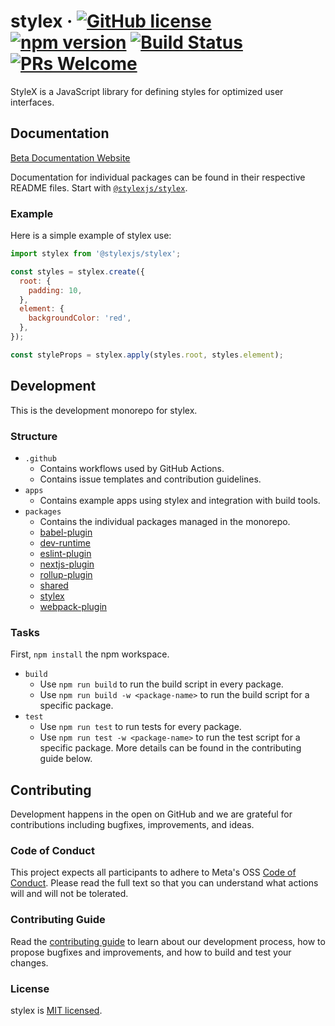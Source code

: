 # stylex &middot; [![GitHub license](https://img.shields.io/badge/license-MIT-blue.svg)](https://github.com/facebookexternal/stylex/blob/main/LICENSE) [![npm version](https://img.shields.io/npm/v/@stylexjs/stylex.svg?style=flat)](https://www.npmjs.com/package/@stylexjs/stylex) [![Build Status](https://github.com/facebookexternal/stylex/workflows/tests/badge.svg)](https://github.com/facebookexternal/stylex/actions) [![PRs Welcome](https://img.shields.io/badge/PRs-welcome-brightgreen.svg)](https://github.com/facebookexternal/stylex/blob/main/.github/CONTRIBUTING.md)

StyleX is a JavaScript library for defining styles for optimized user
interfaces.

## Documentation

[Beta Documentation Website](https://stylex-docusaurus.vercel.app/)

Documentation for individual packages can be found in their respective README
files. Start with
[`@stylexjs/stylex`](https://github.com/facebookexternal/stylex/blob/main/packages/stylex).

### Example

Here is a simple example of stylex use:

```js
import stylex from '@stylexjs/stylex';

const styles = stylex.create({
  root: {
    padding: 10,
  },
  element: {
    backgroundColor: 'red',
  },
});

const styleProps = stylex.apply(styles.root, styles.element);
```

## Development

This is the development monorepo for stylex.

### Structure

- `.github`
  - Contains workflows used by GitHub Actions.
  - Contains issue templates and contribution guidelines.
- `apps`
  - Contains example apps using stylex and integration with build tools.
- `packages`
  - Contains the individual packages managed in the monorepo.
  - [babel-plugin](https://github.com/facebookexternal/stylex/blob/main/packages/babel-plugin)
  - [dev-runtime](https://github.com/facebookexternal/stylex/blob/main/packages/dev-runtime)
  - [eslint-plugin](https://github.com/facebookexternal/stylex/blob/main/packages/eslint-plugin)
  - [nextjs-plugin](https://github.com/facebookexternal/stylex/blob/main/packages/nextjs-plugin)
  - [rollup-plugin](https://github.com/facebookexternal/stylex/blob/main/packages/rollup-plugin)
  - [shared](https://github.com/facebookexternal/stylex/blob/main/packages/shared)
  - [stylex](https://github.com/facebookexternal/stylex/blob/main/packages/stylex)
  - [webpack-plugin](https://github.com/facebookexternal/stylex/blob/main/packages/webpack-plugin)

### Tasks

First, `npm install` the npm workspace.

- `build`
  - Use `npm run build` to run the build script in every package.
  - Use `npm run build -w <package-name>` to run the build script for a specific
    package.
- `test`
  - Use `npm run test` to run tests for every package.
  - Use `npm run test -w <package-name>` to run the test script for a specific
    package. More details can be found in the contributing guide below.

## Contributing

Development happens in the open on GitHub and we are grateful for contributions
including bugfixes, improvements, and ideas.

### Code of Conduct

This project expects all participants to adhere to Meta's OSS
[Code of Conduct](<(https://opensource.fb.com/code-of-conduct/)>). Please read
the full text so that you can understand what actions will and will not be
tolerated.

### Contributing Guide

Read the
[contributing guide](https://github.com/facebookexternal/stylex/blob/main/.github/CONTRIBUTING.md)
to learn about our development process, how to propose bugfixes and
improvements, and how to build and test your changes.

### License

stylex is [MIT licensed](./LICENSE).
